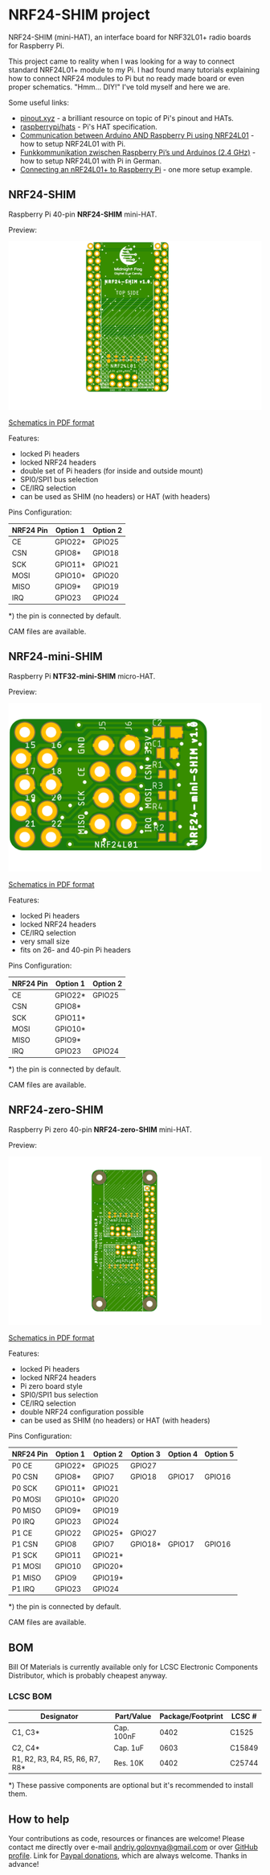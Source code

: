 # NRF24-SHIM project

NRF24-SHIM (mini-HAT), an interface board for NRF32L01+ radio boards for Raspberry Pi.

This project came to reality when I was looking for a way to connect standard NRF24L01+ module to my Pi.
I had found many tutorials explaining how to connect NRF24 modules to Pi but no ready made board or even proper schematics.
"Hmm... DIY!" I've told myself and here we are.

Some useful links:

- [pinout.xyz](https://pinout.xyz/) - a brilliant resource on topic of Pi's pinout and HATs.
- [raspberrypi/hats](https://github.com/raspberrypi/hats) - Pi's HAT specification.
- [Communication between Arduino AND Raspberry Pi using NRF24L01](https://medium.com/@anujdev11/communication-between-arduino-and-raspberry-pi-using-nrf24l01-818687f7f363) - how to setup NRF24L01 with Pi.
- [Funkkommunikation zwischen Raspberry Pi’s und Arduinos (2.4 GHz)](https://tutorials-raspberrypi.de/funkkommunikation-zwischen-raspberry-pis-und-arduinos-2-4-ghz/) - how to setup NRF24L01 with Pi in German.
- [Connecting an nRF24L01+ to Raspberry Pi](https://www.hackster.io/wirekraken/connecting-an-nrf24l01-to-raspberry-pi-9c0a57) - one more setup example.

## NRF24-SHIM

Raspberry Pi 40-pin **NRF24-SHIM** mini-HAT.

Preview:

![NRF24-SHIM preview](NRF24-SHIM.png)

[Schematics in PDF format](NRF24-SHIM.pdf)

Features:

- locked Pi headers
- locked NRF24 headers
- double set of Pi headers (for inside and outside mount)
- SPI0/SPI1 bus selection
- CE/IRQ selection
- can be used as SHIM (no headers) or HAT (with headers)

Pins Configuration:

|NRF24 Pin |Option 1 |Option 2 |
|----------|---------|---------|
|CE        |GPIO22\* |GPIO25   |
|CSN       |GPIO8\*  |GPIO18   |
|SCK       |GPIO11\* |GPIO21   |
|MOSI      |GPIO10\* |GPIO20   |
|MISO      |GPIO9\*  |GPIO19   |
|IRQ       |GPIO23   |GPIO24   |

\*) the pin is connected by default.

CAM files are available.

## NRF24-mini-SHIM

Raspberry Pi **NTF32-mini-SHIM** micro-HAT.

Preview:

![NRF24-mini-SHIM preview](NRF24-mini-SHIM.png)

[Schematics in PDF format](NRF24-mini-SHIM.pdf)

Features:

- locked Pi headers
- locked NRF24 headers
- CE/IRQ selection
- very small size
- fits on 26- and 40-pin Pi headers

Pins Configuration:

|NRF24 Pin |Option 1 |Option 2 |
|----------|---------|---------|
|CE        |GPIO22\* |GPIO25   |
|CSN       |GPIO8\*  |         |
|SCK       |GPIO11\* |         |
|MOSI      |GPIO10\* |         |
|MISO      |GPIO9\*  |         |
|IRQ       |GPIO23   |GPIO24   |

\*) the pin is connected by default.

CAM files are available.

## NRF24-zero-SHIM

Raspberry Pi zero 40-pin **NRF24-zero-SHIM** mini-HAT.

Preview:

![NRF24-zero-SHIM preview](NRF24-zero-SHIM.png)

[Schematics in PDF format](NRF24-zero-SHIM.pdf)

Features:

- locked Pi headers
- locked NRF24 headers
- Pi zero board style
- SPI0/SPI1 bus selection
- CE/IRQ selection
- double NRF24 configuration possible
- can be used as SHIM (no headers) or HAT (with headers)

Pins Configuration:

|NRF24 Pin |Option 1 |Option 2 |Option 3 |Option 4 |Option 5 |
|----------|---------|---------|---------|---------|---------|
|P0 CE     |GPIO22\* |GPIO25   |GPIO27   |         |         |
|P0 CSN    |GPIO8\*  |GPIO7    |GPIO18   |GPIO17   |GPIO16   |
|P0 SCK    |GPIO11\* |GPIO21   |         |         |         |
|P0 MOSI   |GPIO10\* |GPIO20   |         |         |         |
|P0 MISO   |GPIO9\*  |GPIO19   |         |         |         |
|P0 IRQ    |GPIO23   |GPIO24   |         |         |         |
|P1 CE     |GPIO22   |GPIO25\* |GPIO27   |         |         |
|P1 CSN    |GPIO8    |GPIO7    |GPIO18\* |GPIO17   |GPIO16   |
|P1 SCK    |GPIO11   |GPIO21\* |         |         |         |
|P1 MOSI   |GPIO10   |GPIO20\* |         |         |         |
|P1 MISO   |GPIO9    |GPIO19\* |         |         |         |
|P1 IRQ    |GPIO23   |GPIO24   |         |         |         |

\*) the pin is connected by default.

CAM files are available.

## BOM

Bill Of Materials is currently available only for LCSC Electronic Components Distributor, which is probably cheapest anyway.

### LCSC BOM

|Designator                      |Part/Value |Package/Footprint |LCSC # |
|--------------------------------|-----------|------------------|-------|
|C1, C3\*                        |Cap. 100nF |0402              |C1525  |
|C2, C4\*                        |Cap. 1uF   |0603              |C15849 |
|R1, R2, R3, R4, R5, R6, R7, R8\*|Res. 10K   |0402              |C25744 |

\*) These passive components are optional but it's recommended to install them.

## How to help

Your contributions as code, resources or finances are welcome!
Please contact me directly over e-mail andriy.golovnya@gmail.com or over [GitHub profile](https://github.com/red-scorp).
Link for [Paypal donations](http://paypal.me/redscorp), which are always welcome.
Thanks in advance!
